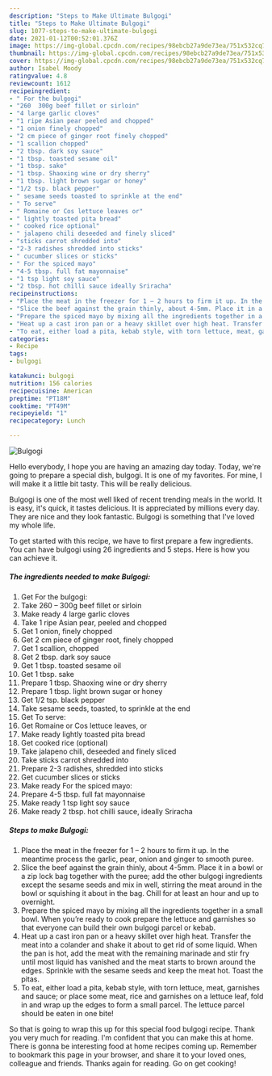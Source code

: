 ```yaml
---
description: "Steps to Make Ultimate Bulgogi"
title: "Steps to Make Ultimate Bulgogi"
slug: 1077-steps-to-make-ultimate-bulgogi
date: 2021-01-12T00:52:01.376Z
image: https://img-global.cpcdn.com/recipes/98ebcb27a9de73ea/751x532cq70/bulgogi-recipe-main-photo.jpg
thumbnail: https://img-global.cpcdn.com/recipes/98ebcb27a9de73ea/751x532cq70/bulgogi-recipe-main-photo.jpg
cover: https://img-global.cpcdn.com/recipes/98ebcb27a9de73ea/751x532cq70/bulgogi-recipe-main-photo.jpg
author: Isabel Moody
ratingvalue: 4.8
reviewcount: 1612
recipeingredient:
- " For the bulgogi"
- "260  300g beef fillet or sirloin"
- "4 large garlic cloves"
- "1 ripe Asian pear peeled and chopped"
- "1 onion finely chopped"
- "2 cm piece of ginger root finely chopped"
- "1 scallion chopped"
- "2 tbsp. dark soy sauce"
- "1 tbsp. toasted sesame oil"
- "1 tbsp. sake"
- "1 tbsp. Shaoxing wine or dry sherry"
- "1 tbsp. light brown sugar or honey"
- "1/2 tsp. black pepper"
- " sesame seeds toasted to sprinkle at the end"
- " To serve"
- " Romaine or Cos lettuce leaves or"
- " lightly toasted pita bread"
- " cooked rice optional"
- " jalapeno chili deseeded and finely sliced"
- "sticks carrot shredded into"
- "2-3 radishes shredded into sticks"
- " cucumber slices or sticks"
- " For the spiced mayo"
- "4-5 tbsp. full fat mayonnaise"
- "1 tsp light soy sauce"
- "2 tbsp. hot chilli sauce ideally Sriracha"
recipeinstructions:
- "Place the meat in the freezer for 1 – 2 hours to firm it up. In the meantime process the garlic, pear, onion and ginger to smooth puree."
- "Slice the beef against the grain thinly, about 4-5mm. Place it in a bowl or a zip lock bag together with the puree; add the other bulgogi ingredients except the sesame seeds and mix in well, stirring the meat around in the bowl or squishing it about in the bag. Chill for at least an hour and up to overnight."
- "Prepare the spiced mayo by mixing all the ingredients together in a small bowl. When you’re ready to cook prepare the lettuce and garnishes so that everyone can build their own bulgogi parcel or kebab."
- "Heat up a cast iron pan or a heavy skillet over high heat. Transfer the meat into a colander and shake it about to get rid of some liquid. When the pan is hot, add the meat with the remaining marinade and stir fry until most liquid has vanished and the meat starts to brown around the edges. Sprinkle with the sesame seeds and keep the meat hot. Toast the pitas."
- "To eat, either load a pita, kebab style, with torn lettuce, meat, garnishes and sauce; or place some meat, rice and garnishes on a lettuce leaf, fold in and wrap up the edges to form a small parcel. The lettuce parcel should be eaten in one bite!"
categories:
- Recipe
tags:
- bulgogi

katakunci: bulgogi 
nutrition: 156 calories
recipecuisine: American
preptime: "PT18M"
cooktime: "PT49M"
recipeyield: "1"
recipecategory: Lunch

---
```



![Bulgogi](https://img-global.cpcdn.com/recipes/98ebcb27a9de73ea/751x532cq70/bulgogi-recipe-main-photo.jpg)

Hello everybody, I hope you are having an amazing day today. Today, we're going to prepare a special dish, bulgogi. It is one of my favorites. For mine, I will make it a little bit tasty. This will be really delicious.

Bulgogi is one of the most well liked of recent trending meals in the world. It is easy, it's quick, it tastes delicious. It is appreciated by millions every day. They are nice and they look fantastic. Bulgogi is something that I've loved my whole life.




To get started with this recipe, we have to first prepare a few ingredients. You can have bulgogi using 26 ingredients and 5 steps. Here is how you can achieve it.

<!--inarticleads1-->

##### The ingredients needed to make Bulgogi:

1. Get  For the bulgogi:
1. Take 260 – 300g beef fillet or sirloin
1. Make ready 4 large garlic cloves
1. Take 1 ripe Asian pear, peeled and chopped
1. Get 1 onion, finely chopped
1. Get 2 cm piece of ginger root, finely chopped
1. Get 1 scallion, chopped
1. Get 2 tbsp. dark soy sauce
1. Get 1 tbsp. toasted sesame oil
1. Get 1 tbsp. sake
1. Prepare 1 tbsp. Shaoxing wine or dry sherry
1. Prepare 1 tbsp. light brown sugar or honey
1. Get 1/2 tsp. black pepper
1. Take  sesame seeds, toasted, to sprinkle at the end
1. Get  To serve:
1. Get  Romaine or Cos lettuce leaves, or
1. Make ready  lightly toasted pita bread
1. Get  cooked rice (optional)
1. Take  jalapeno chili, deseeded and finely sliced
1. Take sticks carrot shredded into
1. Prepare 2-3 radishes, shredded into sticks
1. Get  cucumber slices or sticks
1. Make ready  For the spiced mayo:
1. Prepare 4-5 tbsp. full fat mayonnaise
1. Make ready 1 tsp light soy sauce
1. Make ready 2 tbsp. hot chilli sauce, ideally Sriracha




<!--inarticleads2-->

##### Steps to make Bulgogi:

1. Place the meat in the freezer for 1 – 2 hours to firm it up. In the meantime process the garlic, pear, onion and ginger to smooth puree.
1. Slice the beef against the grain thinly, about 4-5mm. Place it in a bowl or a zip lock bag together with the puree; add the other bulgogi ingredients except the sesame seeds and mix in well, stirring the meat around in the bowl or squishing it about in the bag. Chill for at least an hour and up to overnight.
1. Prepare the spiced mayo by mixing all the ingredients together in a small bowl. When you’re ready to cook prepare the lettuce and garnishes so that everyone can build their own bulgogi parcel or kebab.
1. Heat up a cast iron pan or a heavy skillet over high heat. Transfer the meat into a colander and shake it about to get rid of some liquid. When the pan is hot, add the meat with the remaining marinade and stir fry until most liquid has vanished and the meat starts to brown around the edges. Sprinkle with the sesame seeds and keep the meat hot. Toast the pitas.
1. To eat, either load a pita, kebab style, with torn lettuce, meat, garnishes and sauce; or place some meat, rice and garnishes on a lettuce leaf, fold in and wrap up the edges to form a small parcel. The lettuce parcel should be eaten in one bite!




So that is going to wrap this up for this special food bulgogi recipe. Thank you very much for reading. I'm confident that you can make this at home. There is gonna be interesting food at home recipes coming up. Remember to bookmark this page in your browser, and share it to your loved ones, colleague and friends. Thanks again for reading. Go on get cooking!
